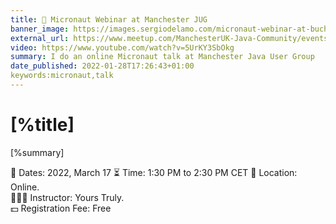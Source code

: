 ```yaml
---
title: 📼 Micronaut Webinar at Manchester JUG
banner_image: https://images.sergiodelamo.com/micronaut-webinar-at-bucharest-jug.png
external_url: https://www.meetup.com/ManchesterUK-Java-Community/events/283472160/
video: https://www.youtube.com/watch?v=5UrKY3SbOkg
summary: I do an online Micronaut talk at Manchester Java User Group
date_published: 2022-01-28T17:26:43+01:00
keywords:micronaut,talk
---
```


# [%title]

[%summary]

📅 Dates: 2022, March 17
⏳ Time: 1:30 PM to 2:30 PM CET
📍 Location: Online.  
👨🏻‍🏫 Instructor: Yours Truly.  
💵 Registration Fee: Free
